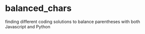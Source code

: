# balanced_chars

finding different coding solutions to balance parentheses with both Javascript and Python
